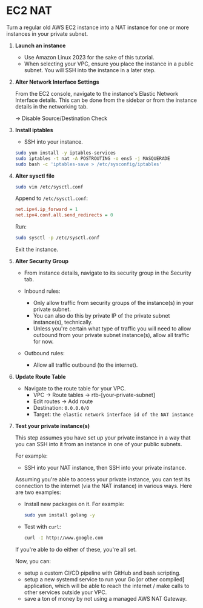 # EC2 NAT

Turn a regular old AWS EC2 instance into a NAT instance for one or more instances in your private subnet.

1. **Launch an instance**

   - Use Amazon Linux 2023 for the sake of this tutorial.
   - When selecting your VPC, ensure you place the instance in a public subnet. You will SSH into the instance in a later step.

3. **Alter Network Interface Settings**

    From the EC2 console, navigate to the instance's Elastic Network Interface details. This can be done from the sidebar or from the instance details in the networking tab.

    &#8594; Disable Source/Destination Check

4. **Install iptables**

    - SSH into your instance.
    ```sh
    sudo yum install -y iptables-services
    sudo iptables -t nat -A POSTROUTING -o ens5 -j MASQUERADE
    sudo bash -c 'iptables-save > /etc/sysconfig/iptables'
    ```
5. **Alter sysctl file**

    ```sh
    sudo vim /etc/sysctl.conf
    ```

    Append to `/etc/sysctl.conf`:

    ```ini
    net.ipv4.ip_forward = 1
    net.ipv4.conf.all.send_redirects = 0
    ```

    Run:
    ```sh
    sudo sysctl -p /etc/sysctl.conf
    ```

    Exit the instance.

6. **Alter Security Group**

    - From instance details, navigate to its security group in the Security tab.

    - Inbound rules:
      - Only allow traffic from security groups of the instance(s) in your private subnet. 
      - You can also do this by private IP of the private subnet instance(s), technically. 
      - Unless you're certain what type of traffic you will need to allow outbound from your private subnet instance(s), allow all traffic for now.

    - Outbound rules:
      - Allow all traffic outbound (to the internet).

7. **Update Route Table**

    - Navigate to the route table for your VPC.
      - VPC &#8594; Route tables &#8594; rtb-[your-private-subnet]
      - Edit routes &#8594; Add route
      - Destination: `0.0.0.0/0`
      - Target: `the elastic network interface id of the NAT instance`

8. **Test your private instance(s)**

    This step assumes you have set up your private instance in a way that you can SSH into it from an instance in one of your public subnets.

    For example:
    - SSH into your NAT instance, then SSH into your private instance.

    Assuming you're able to access your private instance, you can test its connection to the internet (via the NAT instance) in various ways. Here are two examples:

    - Install new packages on it. For example:
        ```sh
        sudo yum install golang -y
        ```
    - Test with `curl`:
        ```sh
        curl -I http://www.google.com
        ```

    If you're able to do either of these, you're all set. 
    
    Now, you can:
    - setup a custom CI/CD pipeline with GitHub and bash scripting.
    - setup a new systemd service to run your Go [or other compiled] application, which will be able to reach the internet / make calls to other services outside your VPC.
    - save a ton of money by not using a managed AWS NAT Gateway.

